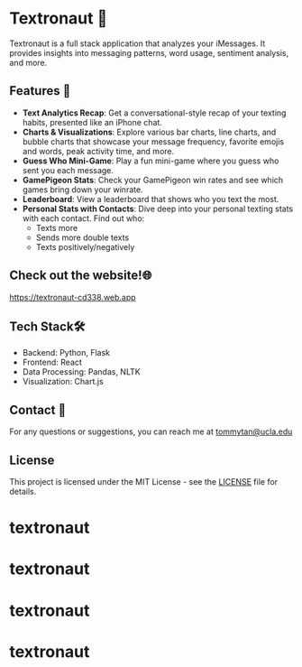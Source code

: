 # Textronaut 🚀

Textronaut is a full stack application that analyzes your iMessages. It provides insights into messaging patterns, word usage, sentiment analysis, and more.

## Features 🌟

- **Text Analytics Recap**: Get a conversational-style recap of your texting habits, presented like an iPhone chat.
- **Charts & Visualizations**: Explore various bar charts, line charts, and bubble charts that showcase your message frequency, favorite emojis and words, peak activity time, and more.
- **Guess Who Mini-Game**: Play a fun mini-game where you guess who sent you each message.
- **GamePigeon Stats**: Check your GamePigeon win rates and see which games bring down your winrate.
- **Leaderboard**: View a leaderboard that shows who you text the most.
- **Personal Stats with Contacts**: Dive deep into your personal texting stats with each contact. Find out who:
  - Texts more
  - Sends more double texts
  - Texts positively/negatively

## Check out the website!🌐

https://textronaut-cd338.web.app

## Tech Stack🛠️

- Backend: Python, Flask
- Frontend: React
- Data Processing: Pandas, NLTK
- Visualization: Chart.js

## Contact 📧

For any questions or suggestions, you can reach me at tommytan@ucla.edu

## License

This project is licensed under the MIT License - see the [LICENSE](./LICENSE) file for details.
# textronaut
# textronaut
# textronaut
# textronaut
